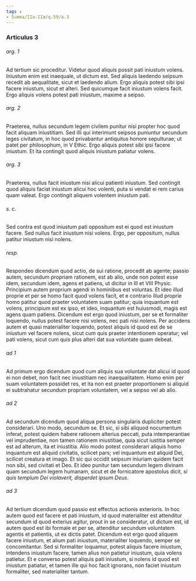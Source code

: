 ```yaml
---
tags : 
- Summa/IIa-IIæ/q.59/a.3
---
```


### Articulus 3

###### arg. 1
Ad tertium sic proceditur. Videtur quod aliquis possit pati iniustum volens. Iniustum enim est inaequale, ut dictum est. Sed aliquis laedendo seipsum recedit ab aequalitate, sicut et laedendo alium. Ergo aliquis potest sibi ipsi facere iniustum, sicut et alteri. Sed quicumque facit iniustum volens facit. Ergo aliquis volens potest pati iniustum, maxime a seipso.

###### arg. 2
Praeterea, nullus secundum legem civilem punitur nisi propter hoc quod facit aliquam iniustitiam. Sed illi qui interimunt seipsos puniuntur secundum leges civitatum, in hoc quod privabantur antiquitus honore sepulturae; ut patet per philosophum, in V Ethic. Ergo aliquis potest sibi ipsi facere iniustum. Et ita contingit quod aliquis iniustum patiatur volens.

###### arg. 3
Praeterea, nullus facit iniustum nisi alicui patienti iniustum. Sed contingit quod aliquis faciat iniustum alicui hoc volenti, puta si vendat ei rem carius quam valeat. Ergo contingit aliquem volentem iniustum pati.

###### s. c.
Sed contra est quod iniustum pati oppositum est ei quod est iniustum facere. Sed nullus facit iniustum nisi volens. Ergo, per oppositum, nullus patitur iniustum nisi nolens.

###### resp.
Respondeo dicendum quod actio, de sui ratione, procedit ab agente; passio autem, secundum propriam rationem, est ab alio, unde non potest esse idem, secundum idem, agens et patiens, ut dicitur in III et VIII Physic. Principium autem proprium agendi in hominibus est voluntas. Et ideo illud proprie et per se homo facit quod volens facit, et e contrario illud proprie homo patitur quod praeter voluntatem suam patitur; quia inquantum est volens, principium est ex ipso, et ideo, inquantum est huiusmodi, magis est agens quam patiens. Dicendum est ergo quod iniustum, per se et formaliter loquendo, nullus potest facere nisi volens, nec pati nisi nolens. Per accidens autem et quasi materialiter loquendo, potest aliquis id quod est de se iniustum vel facere nolens, sicut cum quis praeter intentionem operatur; vel pati volens, sicut cum quis plus alteri dat sua voluntate quam debeat.

###### ad 1
Ad primum ergo dicendum quod cum aliquis sua voluntate dat alicui id quod ei non debet, non facit nec iniustitiam nec inaequalitatem. Homo enim per suam voluntatem possidet res, et ita non est praeter proportionem si aliquid ei subtrahatur secundum propriam voluntatem, vel a seipso vel ab alio.

###### ad 2
Ad secundum dicendum quod aliqua persona singularis dupliciter potest considerari. Uno modo, secundum se. Et sic, si sibi aliquod nocumentum inferat, potest quidem habere rationem alterius peccati, puta intemperantiae vel imprudentiae, non tamen rationem iniustitiae, quia sicut iustitia semper est ad alterum, ita et iniustitia. Alio modo potest considerari aliquis homo inquantum est aliquid civitatis, scilicet pars; vel inquantum est aliquid Dei, scilicet creatura et imago. Et sic qui occidit seipsum iniuriam quidem facit non sibi, sed civitati et Deo. Et ideo punitur tam secundum legem divinam quam secundum legem humanam, sicut et de fornicatore apostolus dicit, *si quis templum Dei violaverit, disperdet ipsum Deus*.

###### ad 3
Ad tertium dicendum quod passio est effectus actionis exterioris. In hoc autem quod est facere et pati iniustum, id quod materialiter est attenditur secundum id quod exterius agitur, prout in se consideratur, ut dictum est, id autem quod est ibi formale et per se, attenditur secundum voluntatem agentis et patientis, ut ex dictis patet. Dicendum est ergo quod aliquem facere iniustum, et alium pati iniustum, materialiter loquendo, semper se concomitantur. Sed si formaliter loquamur, potest aliquis facere iniustum, intendens iniustum facere, tamen alius non patietur iniustum, quia volens patietur. Et e converso potest aliquis pati iniustum, si nolens id quod est iniustum patiatur, et tamen ille qui hoc facit ignorans, non faciet iniustum formaliter, sed materialiter tantum.

